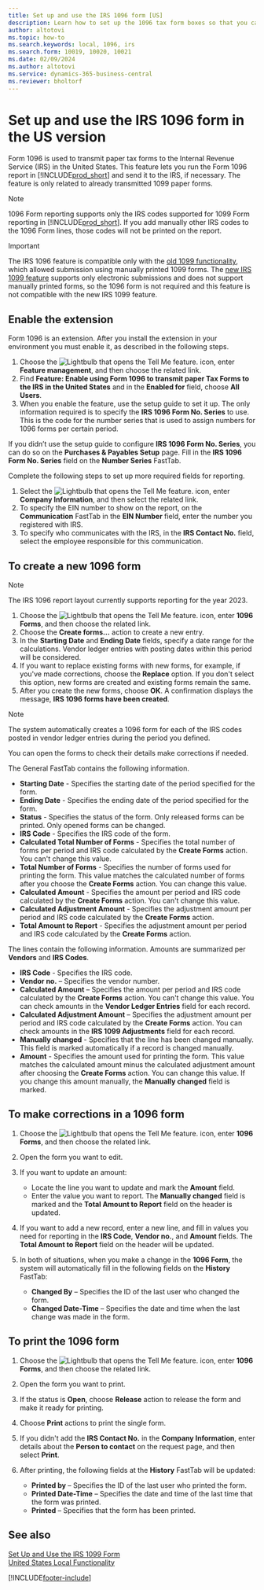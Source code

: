 ```yaml
---
title: Set up and use the IRS 1096 form [US]
description: Learn how to set up the 1096 tax form boxes so that you can submit the required reports.
author: altotovi
ms.topic: how-to
ms.search.keywords: local, 1096, irs
ms.search.form: 10019, 10020, 10021
ms.date: 02/09/2024
ms.author: altotovi
ms.service: dynamics-365-business-central
ms.reviewer: bholtorf
---
```


# Set up and use the IRS 1096 form in the US version

Form 1096 is used to transmit paper tax forms to the Internal Revenue Service (IRS) in the United States. This feature lets you run the Form 1096 report in [!INCLUDE[prod_short](../../includes/prod_short.md)] and send it to the IRS, if necessary. The feature is only related to already transmitted 1099 paper forms.

> [!NOTE]
> 1096 Form reporting supports only the IRS codes supported for 1099 Form reporting in [!INCLUDE[prod_short](../../includes/prod_short.md)]. If you add manually other IRS codes to the 1096 Form lines, those codes will not be printed on the report.

> [!IMPORTANT]
> The IRS 1096 feature is compatible only with the [old 1099 functionality](set-up-use-irs1099-form.md), which allowed submission using manually printed 1099 forms. The [new IRS 1099 feature](set-up-use-irs1099-form-v24.md) supports only electronic submissions and does not support manually printed forms, so the 1096 form is not required and this feature is not compatible with the new IRS 1099 feature.   

## Enable the extension

Form 1096 is an extension. After you install the extension in your environment you must enable it, as described in the following steps.

1. Choose the ![Lightbulb that opens the Tell Me feature.](../../media/ui-search/search_small.png "Tell me what you want to do") icon, enter **Feature management**, and then choose the related link.
2. Find **Feature: Enable using Form 1096 to transmit paper Tax Forms to the IRS in the United States** and in the **Enabled for** field, choose **All Users**.
3. When you enable the feature, use the setup guide to set it up. The only information required is to specify the **IRS 1096 Form No. Series** to use. This is the code for the number series that is used to assign numbers for 1096 forms per certain period.

If you didn’t use the setup guide to configure **IRS 1096 Form No. Series**, you can do so on the **Purchases & Payables Setup** page. Fill in the **IRS 1096 Form No. Series** field on the **Number Series** FastTab.

Complete the following steps to set up more required fields for reporting.

1. Select the ![Lightbulb that opens the Tell Me feature.](../../media/ui-search/search_small.png "Tell me what you want to do") icon, enter **Company Information**, and then select the related link.   
2. To specify the EIN number to show on the report, on the **Communication** FastTab in the **EIN Number** field, enter the number you registered with IRS.  
3. To specify who communicates with the IRS, in the **IRS Contact No.** field, select the employee responsible for this communication.  

## To create a new 1096 form

> [!NOTE]
> The IRS 1096 report layout currently supports reporting for the year 2023.  

1. Choose the ![Lightbulb that opens the Tell Me feature.](../../media/ui-search/search_small.png "Tell me what you want to do") icon, enter **1096 Forms**, and then choose the related link.
2. Choose the **Create forms…** action to create a new entry.
3. In the **Starting Date** and **Ending Date** fields, specify a date range for the calculations. Vendor ledger entries with posting dates within this period will be considered.
4. If you want to replace existing forms with new forms, for example, if you've made corrections, choose the **Replace** option. If you don't select this option, new forms are created and existing forms remain the same.
5. After you create the new forms, choose **OK**. A confirmation displays the message, **IRS 1096 forms have been created**.

> [!NOTE]
> The system automatically creates a 1096 form for each of the IRS codes posted in vendor ledger entries during the period you defined.

You can open the forms to check their details make corrections if needed.

The General FastTab contains the following information.

- **Starting Date** - Specifies the starting date of the period specified for the form.
- **Ending Date** - Specifies the ending date of the period specified for the form.
- **Status** - Specifies the status of the form. Only released forms can be printed. Only opened forms can be changed.
- **IRS Code** - Specifies the IRS code of the form.
- **Calculated Total Number of Forms** - Specifies the total number of forms per period and IRS code calculated by the **Create Forms** action. You can't change this value.
- **Total Number of Forms** - Specifies the number of forms used for printing the form. This value matches the calculated number of forms after you choose the **Create Forms** action. You can change this value.
- **Calculated Amount** - Specifies the amount per period and IRS code calculated by the **Create Forms** action. You can't change this value.
- **Calculated Adjustment Amount** - Specifies the adjustment amount per period and IRS code calculated by the **Create Forms** action.
- **Total Amount to Report** - Specifies the adjustment amount per period and IRS code calculated by the **Create Forms** action.

The lines contain the following information. Amounts are summarized per **Vendors** and **IRS Codes**.

- **IRS Code** - Specifies the IRS code.
- **Vendor no.** – Specifies the vendor number.
- **Calculated Amount** – Specifies the amount per period and IRS code calculated by the **Create Forms** action. You can't change this value. You can check amounts in the **Vendor Ledger Entries** field for each record.
- **Calculated Adjustment Amount** – Specifies the adjustment amount per period and IRS code calculated by the **Create Forms** action. You can check amounts in the **IRS 1099 Adjustments** field for each record.
- **Manually changed** - Specifies that the line has been changed manually. This field is marked automatically if a record is changed manually.
- **Amount** - Specifies the amount used for printing the form. This value matches the calculated amount minus the calculated adjustment amount after choosing the **Create Forms** action. You can change this value. If you change this amount manually, the **Manually changed** field is marked.

## To make corrections in a 1096 form

1. Choose the ![Lightbulb that opens the Tell Me feature.](../../media/ui-search/search_small.png "Tell me what you want to do") icon, enter **1096 Forms**, and then choose the related link.
2. Open the form you want to edit.
3. If you want to update an amount:

   * Locate the line you want to update and mark the **Amount** field.
   * Enter the value you want to report. The **Manually changed** field is marked and the **Total Amount to Report** field on the header is updated.

4. If you want to add a new record, enter a new line, and fill in values you need for reporting in the **IRS Code**, **Vendor no.**, and **Amount** fields. The **Total Amount to Report** field on the header will be updated.
5. In both of situations, when you make a change in the **1096 Form**, the system will automatically fill in the following fields on the **History** FastTab:

   * **Changed By** – Specifies the ID of the last user who changed the form.
   * **Changed Date-Time** – Specifies the date and time when the last change was made in the form.

## To print the 1096 form

1. Choose the ![Lightbulb that opens the Tell Me feature.](../../media/ui-search/search_small.png "Tell me what you want to do") icon, enter **1096 Forms**, and then choose the related link.
2. Open the form you want to print.
3. If the status is **Open**, choose **Release** action to release the form and make it ready for printing.
4. Choose **Print** actions to print the single form.
5. If you didn't add the **IRS Contact No.** in the **Company Information**, enter details about the **Person to contact** on the request page, and then select **Print**.
6. After printing, the following fields at the **History** FastTab will be updated:

    * **Printed by** – Specifies the ID of the last user who printed the form.
    * **Printed Date-Time** – Specifies the date and time of the last time that the form was printed.
    * **Printed** – Specifies that the form has been printed.

## See also

[Set Up and Use the IRS 1099 Form](set-up-use-irs1099-form.md)   
[United States Local Functionality](united-states-local-functionality.md)

[!INCLUDE[footer-include](../../includes/footer-banner.md)]

